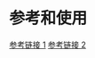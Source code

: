# 参考和使用

[参考链接 1](https://juejin.cn/post/7071518211392405541)
[参考链接 2](https://juejin.cn/post/7023006049732919309#heading-6)
